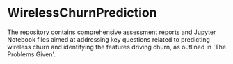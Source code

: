 # WirelessChurnPrediction
The repository contains comprehensive assessment reports and Jupyter Notebook files aimed at addressing key questions related to predicting wireless churn and identifying the features driving churn, as outlined in 'The Problems Given'.
